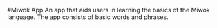 #Miwok App
An app that aids users in learning the basics of the Miwok language. The app consists of basic words and phrases.
